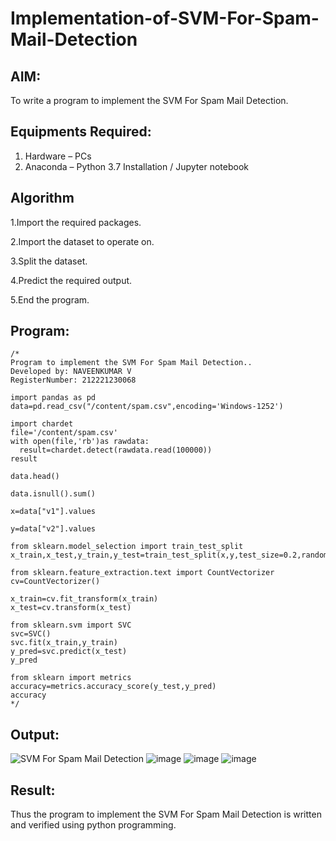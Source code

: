 # Implementation-of-SVM-For-Spam-Mail-Detection

## AIM:
To write a program to implement the SVM For Spam Mail Detection.

## Equipments Required:
1. Hardware – PCs
2. Anaconda – Python 3.7 Installation / Jupyter notebook

## Algorithm
1.Import the required packages.

2.Import the dataset to operate on.

3.Split the dataset.

4.Predict the required output.

5.End the program.

## Program:
```
/*
Program to implement the SVM For Spam Mail Detection..
Developed by: NAVEENKUMAR V
RegisterNumber: 212221230068

import pandas as pd
data=pd.read_csv("/content/spam.csv",encoding='Windows-1252') 

import chardet
file='/content/spam.csv'
with open(file,'rb')as rawdata:
  result=chardet.detect(rawdata.read(100000))
result

data.head()

data.isnull().sum()

x=data["v1"].values 

y=data["v2"].values

from sklearn.model_selection import train_test_split
x_train,x_test,y_train,y_test=train_test_split(x,y,test_size=0.2,random_state=0)

from sklearn.feature_extraction.text import CountVectorizer
cv=CountVectorizer()

x_train=cv.fit_transform(x_train)
x_test=cv.transform(x_test)

from sklearn.svm import SVC
svc=SVC()
svc.fit(x_train,y_train)
y_pred=svc.predict(x_test)
y_pred

from sklearn import metrics 
accuracy=metrics.accuracy_score(y_test,y_pred)
accuracy
*/
```

## Output:
![SVM For Spam Mail Detection](sam.png)
![image](https://user-images.githubusercontent.com/94165322/204452205-b4f036b7-5e02-4175-ad6b-b6e7128ff8e9.png)
![image](https://user-images.githubusercontent.com/94165322/204452230-fa3580d9-f497-44a0-8864-50b1e5108924.png)
![image](https://user-images.githubusercontent.com/94165322/204452245-8800e1e0-2efe-4984-937e-4ad55f496e0d.png)


## Result:
Thus the program to implement the SVM For Spam Mail Detection is written and verified using python programming.
